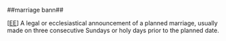 ##marriage bann##

\[[EE](SOURCES.md#EE)\]  A legal or ecclesiastical announcement of a planned marriage, usually made on three consecutive Sundays or holy days prior to the planned date.
